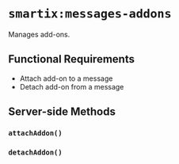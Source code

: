 # `smartix:messages-addons`

Manages add-ons.

## Functional Requirements

* Attach add-on to a message
* Detach add-on from a message

## Server-side Methods

### `attachAddon()`

### `detachAddon()`